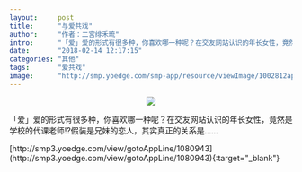 ```yaml
---
layout:     post
title:      "与爱共戏"
author:     "作者：二宮绯禾琉"
intro:      "「爱」爱的形式有很多种，你喜欢哪一种呢？在交友网站认识的年长女性，竟然是学校的代课老师!?假装是兄妹的恋人，其实真正的关系是……"
date:       "2018-02-14 12:17:15"
categories: "其他"
tags:       "爱共戏"
image:      "http://smp.yoedge.com/smp-app/resource/viewImage/1002812appline.png"
---
```

<div style="text-align: center">
<p><img src="http://smp.yoedge.com/smp-app/resource/viewImage/1002812appline.png"/></p>
</div>
<p class="post-meta">
<span>「爱」爱的形式有很多种，你喜欢哪一种呢？在交友网站认识的年长女性，竟然是学校的代课老师!?假装是兄妹的恋人，其实真正的关系是……</span>
</p>
[http://smp3.yoedge.com/view/gotoAppLine/1080943](http://smp3.yoedge.com/view/gotoAppLine/1080943){:target="_blank"}


